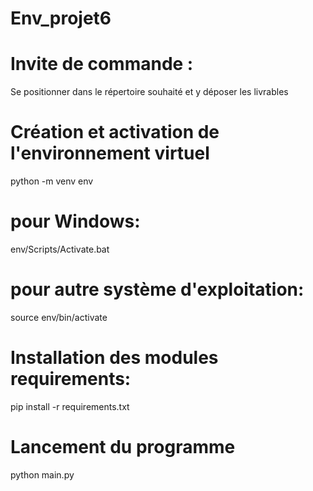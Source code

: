 # Env_projet6
# Invite de commande :

Se positionner dans le répertoire souhaité et y déposer les livrables


# Création et activation de l'environnement virtuel

python -m venv env

# pour Windows:

env/Scripts/Activate.bat

# pour autre système d'exploitation:

source env/bin/activate

# Installation des modules requirements:

pip install -r requirements.txt

# Lancement du programme

python main.py
